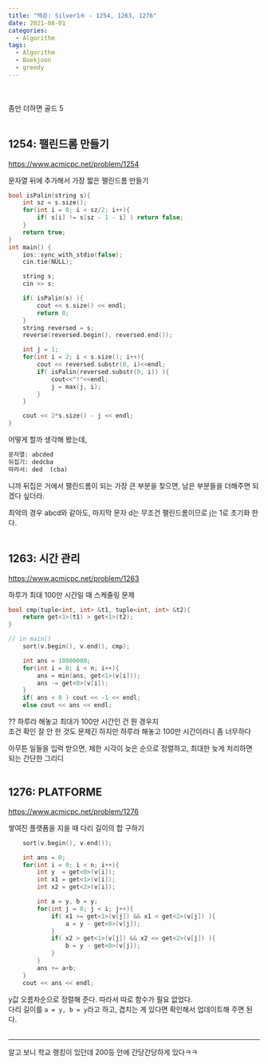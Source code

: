 ```yaml
---
title: "백준: Silver1④ - 1254, 1263, 1276"
date: 2021-08-01
categories:
  - Algorithm
tags:
  - Algorithm
  - Baekjoon
  - greedy
---
```


<br></br>
좀만 더하면 골드 5
<br></br>

## 1254: 팰린드롬 만들기
https://www.acmicpc.net/problem/1254

문자열 뒤에 추가해서 가장 짧은 팰린드롬 만들기

```cpp
bool isPalin(string s){
    int sz = s.size();
    for(int i = 0; i < sz/2; i++){
        if( s[i] != s[sz - 1 - i] ) return false;
    }
    return true;
}
int main() {
    ios::sync_with_stdio(false);
    cin.tie(NULL);

    string s;
    cin >> s;

    if( isPalin(s) ){
        cout << s.size() << endl;
        return 0;
    }
    string reversed = s;
    reverse(reversed.begin(), reversed.end());

    int j = 1;
    for(int i = 2; i < s.size(); i++){
        cout << reversed.substr(0, i)<<endl;
        if( isPalin(reversed.substr(0, i)) ){
            cout<<"!"<<endl;
            j = max(j, i);
        }
    }

    cout << 2*s.size() - j << endl;
}
```
어떻게 할까 생각해 봤는데,
```md
문자열: abcded
뒤집기: dedcba
따라서: ded  (cba)
```
니까 뒤집은 거에서 팰린드롬이 되는 가장 큰 부분을 찾으면, 남은 부분들을 더해주면 되겠다 싶더라.

최악의 경우 abcd와 같아도, 마지막 문자 d는 무조건 팰린드롬이므로 j는 1로 초기화 한다.
<br></br>

## 1263: 시간 관리
https://www.acmicpc.net/problem/1263

하루가 최대 100만 시간일 때 스케줄링 문제

```cpp
bool cmp(tuple<int, int> &t1, tuple<int, int> &t2){
    return get<1>(t1) > get<1>(t2);
}

// in main()
    sort(v.begin(), v.end(), cmp);

    int ans = 10000000;
    for(int i = 0; i < n; i++){
        ans = min(ans, get<1>(v[i]));
        ans -= get<0>(v[i]);
    }
    if( ans < 0 ) cout << -1 << endl;
    else cout << ans << endl;
```
?? 하루라 해놓고 최대가 100만 시간인 건 뭔 경우지  
조건 확인 잘 안 한 것도 문제긴 하지만 하루라 해놓고 100만 시간이라니 좀 너무하다

아무튼 일들을 입력 받으면, 제한 시각이 늦은 순으로 정렬하고, 최대한 늦게 처리하면 되는 간단한 그리디
<br></br>

## 1276: PLATFORME
https://www.acmicpc.net/problem/1276

쌓여진 플랫폼을 지을 때 다리 길이의 합 구하기

```cpp
    sort(v.begin(), v.end());

    int ans = 0;
    for(int i = 0; i < n; i++){
        int y  = get<0>(v[i]);
        int x1 = get<1>(v[i]);
        int x2 = get<2>(v[i]);

        int a = y, b = y;
        for(int j = 0; j < i; j++){
            if( x1 >= get<1>(v[j]) && x1 < get<2>(v[j]) ){
                a = y - get<0>(v[j]);
            }
            if( x2 > get<1>(v[j]) && x2 <= get<2>(v[j]) ){
                b = y - get<0>(v[j]);
            }
        }
        ans += a+b;
    }
    cout << ans << endl;
```
y값 오름차순으로 정렬해 준다. 따라서 따로 함수가 필요 없었다.  
다리 길이를 `a = y, b = y`라고 하고, 겹치는 게 있다면 확인해서 업데이트해 주면 된다.
<br></br>

---
알고 보니 학교 랭킹이 있던데 200등 안에 간당간당하게 있다ㅋㅋ
<br></br>
